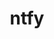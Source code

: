 ---
codehost: https://github.com/binwiederhier/ntfy
logohandle: ntfysh
sort: ntfy
title: ntfy
website: https://ntfy.sh/
---